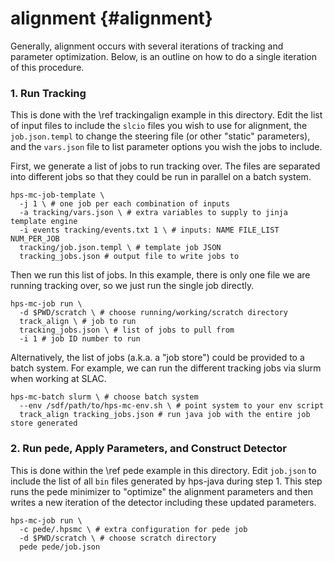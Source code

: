 alignment {#alignment}
==============
Generally, alignment occurs with several iterations of tracking and parameter optimization.
Below, is an outline on how to do a single iteration of this procedure.

### 1. Run Tracking
This is done with the \ref trackingalign example in this directory.
Edit the list of input files to include the `slcio` files you wish to use for alignment,
the `job.json.templ` to change the steering file (or other "static" parameters),
and the `vars.json` file to list parameter options you wish the jobs to include.

First, we generate a list of jobs to run tracking over. The files are separated into
different jobs so that they could be run in parallel on a batch system.
```
hps-mc-job-template \
  -j 1 \ # one job per each combination of inputs
  -a tracking/vars.json \ # extra variables to supply to jinja template engine
  -i events tracking/events.txt 1 \ # inputs: NAME FILE_LIST NUM_PER_JOB
  tracking/job.json.templ \ # template job JSON
  tracking_jobs.json # output file to write jobs to
```

Then we run this list of jobs. In this example, there is only one file we are
running tracking over, so we just run the single job directly.
```
hps-mc-job run \
  -d $PWD/scratch \ # choose running/working/scratch directory
  track_align \ # job to run
  tracking_jobs.json \ # list of jobs to pull from
  -i 1 # job ID number to run
```

Alternatively, the list of jobs (a.k.a. a "job store") could be provided to
a batch system. For example, we can run the different tracking jobs via slurm
when working at SLAC.
```
hps-mc-batch slurm \ # choose batch system
  --env /sdf/path/to/hps-mc-env.sh \ # point system to your env script
  track_align tracking_jobs.json # run java job with the entire job store generated
```

### 2. Run pede, Apply Parameters, and Construct Detector
This is done within the \ref pede example in this directory.
Edit `job.json` to include the list of all `bin` files generated by hps-java during step 1.
This step runs the pede minimizer to "optimize" the alignment parameters and then
writes a new iteration of the detector including these updated parameters.

```
hps-mc-job run \
  -c pede/.hpsmc \ # extra configuration for pede job
  -d $PWD/scratch \ # choose scratch directory
  pede pede/job.json
```
